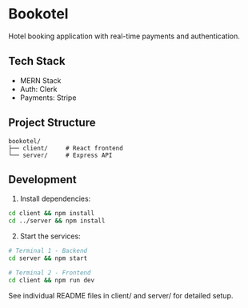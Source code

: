 # Bookotel

Hotel booking application with real-time payments and authentication.

## Tech Stack
- MERN Stack
- Auth: Clerk
- Payments: Stripe

## Project Structure
```
bookotel/
├── client/     # React frontend
└── server/     # Express API
```

## Development
1. Install dependencies:
```bash
cd client && npm install
cd ../server && npm install
```

2. Start the services:
```bash
# Terminal 1 - Backend
cd server && npm start

# Terminal 2 - Frontend
cd client && npm run dev
```


See individual README files in client/ and server/ for detailed setup.
